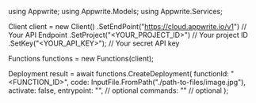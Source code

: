 using Appwrite;
using Appwrite.Models;
using Appwrite.Services;

Client client = new Client()
    .SetEndPoint("https://cloud.appwrite.io/v1") // Your API Endpoint
    .SetProject("&lt;YOUR_PROJECT_ID&gt;") // Your project ID
    .SetKey("&lt;YOUR_API_KEY&gt;"); // Your secret API key

Functions functions = new Functions(client);

Deployment result = await functions.CreateDeployment(
    functionId: "<FUNCTION_ID>",
    code: InputFile.FromPath("./path-to-files/image.jpg"),
    activate: false,
    entrypoint: "<ENTRYPOINT>", // optional
    commands: "<COMMANDS>" // optional
);
